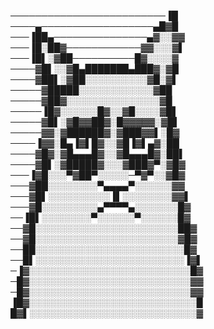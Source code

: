 

─────────────────────────▐█
────▄──────────────────▄█▓█
───▐██▄───────────────▄▓░░▓▓
───▐█░██▓────────────▓▓░░░▓▌
───▐█▌░▓██──────────█▓░░░░▓
────▓█▌░░▓█▄███████▄███▓░▓█
────▓██▌░▓██░░░░░░░░░░▓█░▓▌
─────▓█████░░░░░░░░░░░░▓██
─────▓██▓░░░░░░░░░░░░░░░▓█
─────▐█▓░░░░░░█▓░░▓█░░░░▓█▌
─────▓█▌░▓█▓▓██▓░█▓▓▓▓▓░▓█▌
─────▓▓░▓██████▓░▓███▓▓▌░█▓
────▐▓▓░█▄▐▓▌█▓░░▓█▐▓▌▄▓░██
────▓█▓░▓█▄▄▄█▓░░▓█▄▄▄█▓░██▌
────▓█▌░▓█████▓░░░▓███▓▀░▓█▓
───▐▓█░░░▀▓██▀░░░░░─▀▓▀░░▓█▓
───▓██░░░░░░░░▀▄▄▄▄▀░░░░░░▓▓
───▓█▌░░░░░░░░░░▐▌░░░░░░░░▓▓▌
───▓█░░░░░░░░░▄▀▀▀▀▄░░░░░░░█▓
──▐█▌░░░░░░░░▀░░░░░░▀░░░░░░█▓
──▓█░░░░░░░░░░░░░░░░░░░░░░░██▓
──▓█░░░░░░░░░░░░░░░░░░░░░░░▓█▓
──██░░░░░░░░░░░░░░░░░░░░░░░░█▓
──█▌░░░░░░░░░░░░░░░░░░░░░░░░▐▓▌
─▐▓░░░░░░░░░░░░░░░░░░░░░░░░░░█▓
─█▓░░░░░░░░░░░░░░░░░░░░░░░░░░▓▓
─█▓░░░░░░░░░░░░░░░░░░░░░░░░░░▓▓
▐█▓░░░░░░░░░░░░░░░░░░░░░░░░░░░█
█▓▌░░░░░░░░░░░░░░░░░░░░░░░░░░░▓
